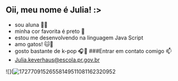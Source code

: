 ## Oii, meu nome é Julia! :>

- sou aluna 📖💌
- minha cor favorita é preto 🖤
- estou me desenvolvendo na linguagem Java Script
- amo gatos! 🐱💙
- gosto bastante de k-pop 🎧🎵
  ###Entrar em contato comigo 📫
- Julia.keverhaus@escola.pr.gov.br
  
![](![17277091526558149511081162320952](https://github.com/user-attachments/assets/110e0987-50ea-4c21-aa1d-3b60ace93515)

